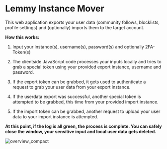 
# Lemmy Instance Mover

This web application exports your user data (community follows, blocklists, profile settings) and (optionally) imports them to the target account.


**How this works:**



1. Input your instance(s), username(s), password(s) and optionally 2FA-Token(s)

2. The clientside JavaScript code processes your inputs locally and tries to grab a special token using your provided export instance, username and password.

3. If the export token can be grabbed, it gets used to authenticate a request to grab your user data from your export instance.

4. If the userdata export was successful, another special token is attempted to be grabbed, this time from your provided import instance.

5. If the import token can be grabbed, another request to upload your user data to your import instance is attempted.

**At this point, if the log is all green, the process is complete. You can safely close the window, your sensitive input and local user data gets deleted.**

![overview_compact](https://github.com/StableNarwhal/LemmyInstanceMover/assets/14216536/7f2fcf24-cd34-48d1-be74-5957b024962c)
